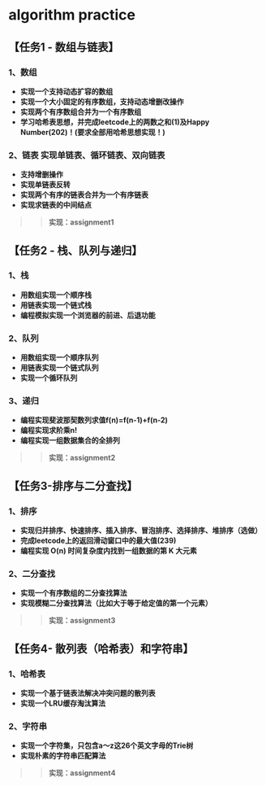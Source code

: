 # algorithm practice
## 【任务1 - 数组与链表】 
### 1、数组 
* **实现一个支持动态扩容的数组**
* **实现一个大小固定的有序数组，支持动态增删改操作**
* **实现两个有序数组合并为一个有序数组** 
* **学习哈希表思想，并完成leetcode上的两数之和(1)及Happy Number(202)！(要求全部用哈希思想实现！)**

### 2、链表 实现单链表、循环链表、双向链表
* **支持增删操作** 
* **实现单链表反转** 
* **实现两个有序的链表合并为一个有序链表** 
* **实现求链表的中间结点**

>>**实现：assignment1**

## 【任务2 - 栈、队列与递归】
### 1、栈
* **用数组实现一个顺序栈**
* **用链表实现一个链式栈**
* **编程模拟实现一个浏览器的前进、后退功能**

### 2、队列
* **用数组实现一个顺序队列**
* **用链表实现一个链式队列**
* **实现一个循环队列**

### 3、递归
* **编程实现斐波那契数列求值f(n)=f(n-1)+f(n-2)**
* **编程实现求阶乘n!**
* **编程实现一组数据集合的全排列**

>>**实现：assignment2**

## 【任务3-排序与二分查找】
### 1、排序
* **实现归并排序、快速排序、插入排序、冒泡排序、选择排序、堆排序（选做）**
* **完成leetcode上的返回滑动窗口中的最大值(239)**
* **编程实现 O(n) 时间复杂度内找到一组数据的第 K 大元素**

### 2、二分查找
* **实现一个有序数组的二分查找算法**
* **实现模糊二分查找算法（比如大于等于给定值的第一个元素）**

>> **实现：assignment3**

## 【任务4- 散列表（哈希表）和字符串】
### 1、哈希表
* **实现一个基于链表法解决冲突问题的散列表**
* **实现一个LRU缓存淘汰算法**

### 2、字符串 
* **实现一个字符集，只包含a～z这26个英文字母的Trie树**
* **实现朴素的字符串匹配算法**

>> **实现：assignment4**